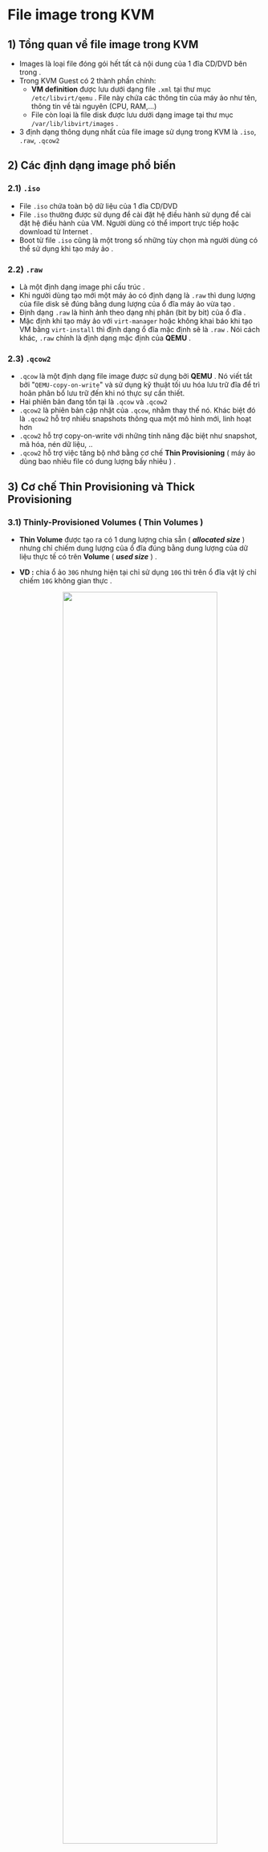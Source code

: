 # File image trong KVM
## **1) Tổng quan về file image trong KVM**
- Images là loại file đóng gói hết tất cả nội dung của 1 đĩa CD/DVD bên trong .
- Trong KVM Guest có 2 thành phần chính:
    - **VM definition** được lưu dưới dạng file `.xml` tại thư mục `/etc/libvirt/qemu` . File này chứa các thông tin của máy ảo như tên, thông tin về tài nguyên (CPU, RAM,...)
    - File còn loại là file disk được lưu dưới dạng image tại thư mục `/var/lib/libvirt/images` .
- 3 định dạng thông dụng nhất của file image sử dụng trong KVM là `.iso`, `.raw`, `.qcow2`
## **2) Các định dạng image phổ biến**
### **2.1) `.iso`**
- File `.iso` chứa toàn bộ dữ liệu của 1 đĩa CD/DVD
- File `.iso` thường được sử dụng để cài đặt hệ điều hành sử dụng để cài đặt hệ điều hành của VM. Người dùng có thể import trực tiếp hoặc download từ Internet .
- Boot từ file `.iso` cũng là một trong số những tùy chọn mà người dùng có thể sử dụng khi tạo máy ảo .
### **2.2) `.raw`**
- Là một định dạng image phi cấu trúc .
- Khi người dùng tạo mới một máy ảo có định dạng là `.raw` thì dung lượng của file disk sẽ đúng bằng dung lượng của ổ đĩa máy ảo vừa tạo .
- Định dạng `.raw` là hình ảnh theo dạng nhị phân (bit by bit) của ổ đĩa .
- Mặc định khi tạo máy ảo với `virt-manager` hoặc không khai báo khi tạo VM bằng `virt-install` thì định dạng ổ đĩa mặc định sẽ là `.raw` . Nói cách khác, `.raw` chính là định dạng mặc định của **QEMU** .
### **2.3) `.qcow2`**
- `.qcow` là một định dạng file image được sử dụng bởi **QEMU** . Nó viết tắt bởi "`QEMU-copy-on-write`" và sử dụng kỹ thuật tối ưu hóa lưu trữ đĩa để trì hoãn phân bổ lưu trữ đến khi nó thực sự cần thiết.
- Hai phiên bản đang tồn tại là `.qcow` và `.qcow2` 
- `.qcow2` là phiên bản cập nhật của `.qcow`, nhằm thay thế nó. Khác biệt đó là `.qcow2` hỗ trợ nhiều snapshots thông qua một mô hình mới, linh hoạt hơn
- `.qcow2` hỗ trợ copy-on-write với những tính năng đặc biệt như snapshot, mã hóa, nén dữ liệu, ..
- `.qcow2` hỗ trợ việc tăng bộ nhớ bằng cơ chế **Thin Provisioning** ( máy ảo dùng bao nhiêu file có dung lượng bấy nhiêu ) .
## **3) Cơ chế Thin Provisioning và Thick Provisioning**
### **3.1) Thinly-Provisioned Volumes ( Thin Volumes )**
- **Thin Volume** được tạo ra có 1 dung lượng chia sẵn ( ***allocated size*** ) nhưng chỉ chiếm dung lượng của ổ đĩa đúng bằng dung lượng của dữ liệu thực tế có trên **Volume**  ( ***used size*** ) .
- **VD :** chia ổ ảo `30G` nhưng hiện tại chỉ sử dụng `10G` thì trên ổ đĩa vật lý chỉ chiếm `10G` không gian thực .

    <p align=center><img src=https://i.imgur.com/cYzr8td.jpg width=80%></p>

### **3.2) Thickly-Provisioned Volumes ( Thick Volumes )**
- **Thick Volume** được tạo ra có 1 dung lượng chia sẵn ( ***allocated size*** ) và chiếm đúng bằng đó dung lượng của ổ đĩa mặc dù dữ liệu bên trong ít hơn .
- **VD :** chia ổ ảo `30G` , thực tế đang sử dụng hết `10G` nhưng trên ổ đĩa vật lý vẫn chiếm `30G` không gian đĩa .

    <p align=center><img src=https://i.imgur.com/B4XiRaQ.jpg width=80%></p>

## **4) Chuyển đổi định dạng giữa `.raw` và `.qcow2`**
- Để chuyển từ `.qcow2` sang `.raw` sử dụng lệnh :
    ```
    # qemu-img convert -f qcow2 -O raw [old_file_qcow2] [new_file_raw]
    ```
- Để chuyển từ `.raw` sang `.qcow2` sử dụng lệnh :
    ```
    # qemu-img convert -f raw -O qcow2 [old_file_raw] [new_file_qcow2]
    ```
- Sau khi chuyển đổi định dạng file, cần chỉnh sửa lại file cấu hình của VM bằng lệnh :
    ```
    # virsh edit [VM_name]
    ```
- **VD :** Chuyển đổi định dạng file `centos7-02.qcow2` sang `centos7-02.raw` :
    - Thực hiện lệnh :
        ```
        # qemu-img convert -f qcow2 -O raw /var/lib/libvirt/images/centos7-02.qcow2 /var/lib/libvirt/images/centos7-02.raw
        ```
    - Sau khi thực hiện lệnh chuyển đổi, file `.qcow2` vẫn tồn tại, chỉ mất khi bị xóa đi . File `.raw` cũng đã chiếm toàn bộ dung lượng disk `10G` được cấu hình từ đầu, khác với file `.qcow2` chỉ chiếm phần dung lượng sử dụng :
        ```
        # ls -lh /var/lib/libvirt/images
        -rw-r--r--. 1 root root 193K Mar 25 16:09 centos7-02.qcow2
        -rw-r--r--. 1 root root  10G Mar 25 22:52 centos7-02.raw
        ```
    - Thực hiện sửa file cấu hình của VM để nhận disk mới :
        ```
        # virsh edit CentOS7-02
        ```
        - Cấu hình disk ban đầu :

            <img src=https://i.imgur.com/qHXonjg.png>
        
        - Cấu hình disk sau khi chỉnh sửa :

            <img src=https://i.imgur.com/OiKLGQE.png>

## **5) Test performance giữa 2 định dạng**
- **VD :** Thực hiện các lệnh sau :
    ```
    # dd if=/var/lib/libvirt/images/centos7-02.qcow2 of=test1 bs=10k count=100000
    19+1 records in
    19+1 records out
    197120 bytes (197 kB) copied, 0.00151936 s, 130 MB/s

    # dd if=/var/lib/libvirt/images/centos7-02.raw of=test2 bs=10k count=100000
    100000+0 records in
    100000+0 records out
    1024000000 bytes (1.0 GB) copied, 4.05949 s, 252 MB/s
    ```
    ```
    # dd if=/dev/zero of=/var/lib/libvirt/images/centos7-02.qcow2 bs=10k count=100000
    100000+0 records in
    100000+0 records out
    1024000000 bytes (1.0 GB) copied, 1.39972 s, 732 MB/s

    # dd if=/dev/zero of=/var/lib/libvirt/images/centos7-02.raw bs=10k count=100000
    100000+0 records in
    100000+0 records out
    1024000000 bytes (1.0 GB) copied, 1.24782 s, 821 MB/s
    ```




